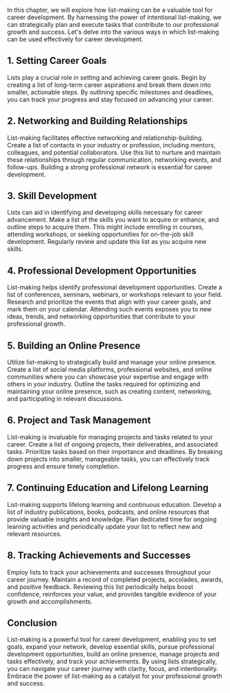 
In this chapter, we will explore how list-making can be a valuable tool for career development. By harnessing the power of intentional list-making, we can strategically plan and execute tasks that contribute to our professional growth and success. Let's delve into the various ways in which list-making can be used effectively for career development.

**1. Setting Career Goals**
---------------------------

Lists play a crucial role in setting and achieving career goals. Begin by creating a list of long-term career aspirations and break them down into smaller, actionable steps. By outlining specific milestones and deadlines, you can track your progress and stay focused on advancing your career.

**2. Networking and Building Relationships**
--------------------------------------------

List-making facilitates effective networking and relationship-building. Create a list of contacts in your industry or profession, including mentors, colleagues, and potential collaborators. Use this list to nurture and maintain these relationships through regular communication, networking events, and follow-ups. Building a strong professional network is essential for career development.

**3. Skill Development**
------------------------

Lists can aid in identifying and developing skills necessary for career advancement. Make a list of the skills you want to acquire or enhance, and outline steps to acquire them. This might include enrolling in courses, attending workshops, or seeking opportunities for on-the-job skill development. Regularly review and update this list as you acquire new skills.

**4. Professional Development Opportunities**
---------------------------------------------

List-making helps identify professional development opportunities. Create a list of conferences, seminars, webinars, or workshops relevant to your field. Research and prioritize the events that align with your career goals, and mark them on your calendar. Attending such events exposes you to new ideas, trends, and networking opportunities that contribute to your professional growth.

**5. Building an Online Presence**
----------------------------------

Utilize list-making to strategically build and manage your online presence. Create a list of social media platforms, professional websites, and online communities where you can showcase your expertise and engage with others in your industry. Outline the tasks required for optimizing and maintaining your online presence, such as creating content, networking, and participating in relevant discussions.

**6. Project and Task Management**
----------------------------------

List-making is invaluable for managing projects and tasks related to your career. Create a list of ongoing projects, their deliverables, and associated tasks. Prioritize tasks based on their importance and deadlines. By breaking down projects into smaller, manageable tasks, you can effectively track progress and ensure timely completion.

**7. Continuing Education and Lifelong Learning**
-------------------------------------------------

List-making supports lifelong learning and continuous education. Develop a list of industry publications, books, podcasts, and online resources that provide valuable insights and knowledge. Plan dedicated time for ongoing learning activities and periodically update your list to reflect new and relevant resources.

**8. Tracking Achievements and Successes**
------------------------------------------

Employ lists to track your achievements and successes throughout your career journey. Maintain a record of completed projects, accolades, awards, and positive feedback. Reviewing this list periodically helps boost confidence, reinforces your value, and provides tangible evidence of your growth and accomplishments.

**Conclusion**
--------------

List-making is a powerful tool for career development, enabling you to set goals, expand your network, develop essential skills, pursue professional development opportunities, build an online presence, manage projects and tasks effectively, and track your achievements. By using lists strategically, you can navigate your career journey with clarity, focus, and intentionality. Embrace the power of list-making as a catalyst for your professional growth and success.
